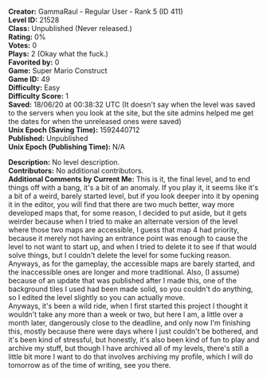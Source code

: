 **Creator:** GammaRaul - Regular User - Rank 5 (ID 411) <br>
**Level ID:** 21528 <br>
**Class:** Unpublished (Never released.) <br>
**Rating:** 0% <br>
**Votes:** 0 <br>
**Plays:** 2 (Okay what the fuck.) <br>
**Favorited by:** 0 <br>
**Game:** Super Mario Construct <br>
**Game ID:** 49 <br>
**Difficulty:** Easy <br>
**Difficulty Score:** 1 <br>
**Saved:** 18/06/20 at 00:38:32 UTC (It doesn't say when the level was saved to the servers when you look at the site, but the site admins helped me get the dates for when the unreleased ones were saved) <br>
**Unix Epoch (Saving Time):** 1592440712 <br>
**Published:** Unpublished <br>
**Unix Epoch (Publishing Time):** N/A

**Description:** No level description. <br>
**Contributors:** No additional contributors. <br>
**Additional Comments by Current Me:** This is it, the final level, and to end things off with a bang, it's a bit of an anomaly. If you play it, it seems like it's a bit of a weird, barely started level, but if you look deeper into it by opening it in the editor, you will find that there are two much better, way more developed maps that, for some reason, I decided to put aside, but it gets weirder because when I tried to make an alternate version of the level where those two maps are accessible, I guess that map 4 had priority, because it merely not having an entrance point was enough to cause the level to not want to start up, and when I tried to delete it to see if that would solve things, but I couldn't delete the level for some fucking reason. Anyways, as for the gameplay, the accessible maps are barely started, and the inaccessible ones are longer and more traditional. Also, (I assume) because of an update that was published after I made this, one of the background tiles I used had been made solid, so you couldn't do anything, so I edited the level slightly so you can actually move. <br>
Anyways, it's been a wild ride, when I first started this project I thought it wouldn't take any more than a week or two, but here I am, a little over a month later, dangerously close to the deadline, and only now I'm finishing this, mostly because there were days where I just couldn't be bothered, and it's been kind of stressful, but honestly, it's also been kind of fun to play and archive my stuff, but though I have archived all of my levels, there's still a little bit more I want to do that involves archiving my profile, which I will do tomorrow as of the time of writing, see you there.
